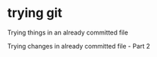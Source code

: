 # trying git

Trying things in an already committed file

Trying changes in already committed file - Part 2
